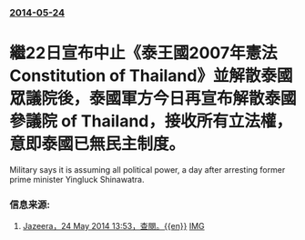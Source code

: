 ### [2014-05-24](/news/2014/05/24/index.md)

##### 
# 繼22日宣布中止《泰王國2007年憲法 Constitution of Thailand》並解散泰國眾議院後，泰國軍方今日再宣布解散泰國參議院 of Thailand，接收所有立法權，意即泰國已無民主制度。 

Military says it is assuming all political power, a day after arresting former prime minister Yingluck Shinawatra.


### 信息来源:

1. [Jazeera，24 May 2014 13:53，查閱。{{en}}](http://www.aljazeera.com/news/asia-pacific/2014/05/thai-military-leaders-dissolve-senate-2014524124210155573.html) [IMG](https://www.aljazeera.com/mritems/Images/2014/5/24/2014524133316924734_20.jpg)
